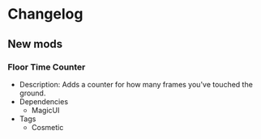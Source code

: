 # Changelog


## New mods

### Floor Time Counter

- Description: Adds a counter for how many frames you&#x27;ve touched the ground.
- Dependencies
  + MagicUI
- Tags
  + Cosmetic

